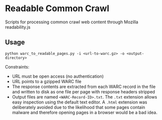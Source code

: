# Readable Common Crawl
Scripts for processing common crawl web content through Mozilla readability.js

## Usage
`python warc_to_readable_pages.py -i <url-to-warc.gz> -o <output-directory>`

Constraints:
- URL must be open access (no authentication)
- URL points to a gzipped WARC file
- The response contents are extracted from each WARC record in the file and
written to disk as one file per page with response headers stripped
- Output files are named `<WARC-Record-ID>.txt`. The `.txt` extension allows
easy inspection using the default text editor. A `.html` extension was
deliberately avoided due to the likelihood that some pages contain malware and
therefore opening pages in a browser would be a bad idea.
